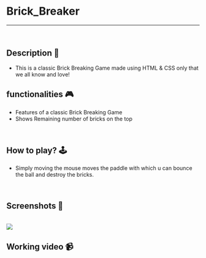 # **Brick_Breaker** 

---

<br>

## **Description 📃**
- This is a classic Brick Breaking Game made using HTML & CSS only that we all know and love!

## **functionalities 🎮**
- Features of a classic Brick Breaking Game
- Shows Remaining number of bricks on the top
<br>

## **How to play? 🕹️**
- Simply moving the mouse moves the paddle with which u can bounce the ball and destroy the bricks.

<br>

## **Screenshots 📸**

<br>
<!-- add your screenshots like this -->
<img src="../../assets/images/Brick_Breaker.png">
  
<br>

## **Working video 📹**
<!-- add your working video over here -->
